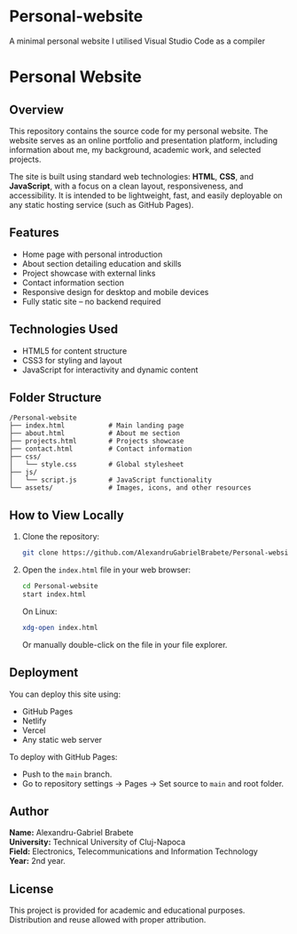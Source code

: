 # Personal-website
A minimal personal website
I utilised Visual Studio Code as a compiler

# Personal Website

## Overview

This repository contains the source code for my personal website. The website serves as an online portfolio and presentation platform, including information about me, my background, academic work, and selected projects.

The site is built using standard web technologies: **HTML**, **CSS**, and **JavaScript**, with a focus on a clean layout, responsiveness, and accessibility. It is intended to be lightweight, fast, and easily deployable on any static hosting service (such as GitHub Pages).

## Features

- Home page with personal introduction
- About section detailing education and skills
- Project showcase with external links
- Contact information section
- Responsive design for desktop and mobile devices
- Fully static site – no backend required

## Technologies Used

- HTML5 for content structure
- CSS3 for styling and layout
- JavaScript for interactivity and dynamic content

## Folder Structure

```
/Personal-website
├── index.html           # Main landing page
├── about.html           # About me section
├── projects.html        # Projects showcase
├── contact.html         # Contact information
├── css/
│   └── style.css        # Global stylesheet
├── js/
│   └── script.js        # JavaScript functionality
└── assets/              # Images, icons, and other resources
```

## How to View Locally

1. Clone the repository:
   ```bash
   git clone https://github.com/AlexandruGabrielBrabete/Personal-website.git
   ```

2. Open the `index.html` file in your web browser:
   ```bash
   cd Personal-website
   start index.html
   ```

   On Linux:
   ```bash
   xdg-open index.html
   ```

   Or manually double-click on the file in your file explorer.

## Deployment

You can deploy this site using:

- GitHub Pages
- Netlify
- Vercel
- Any static web server

To deploy with GitHub Pages:
- Push to the `main` branch.
- Go to repository settings → Pages → Set source to `main` and root folder.

## Author

**Name:** Alexandru-Gabriel Brabete  
**University:** Technical University of Cluj-Napoca  
**Field:** Electronics, Telecommunications and Information Technology  
**Year:** 2nd year.

## License

This project is provided for academic and educational purposes. Distribution and reuse allowed with proper attribution.
